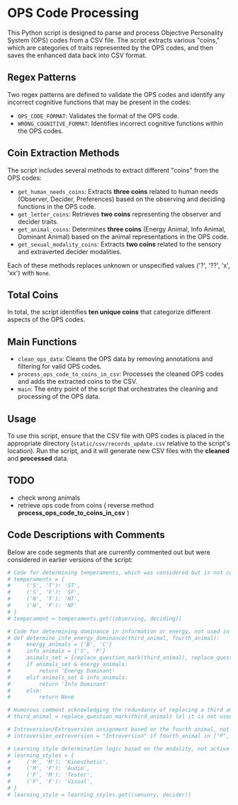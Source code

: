 # OPS Code Processing
This Python script is designed to parse and process Objective Personality System (OPS) codes from a CSV file. The script extracts various "coins," which are categories of traits represented by the OPS codes, and then saves the enhanced data back into CSV format.

## Regex Patterns
Two regex patterns are defined to validate the OPS codes and identify any incorrect cognitive functions that may be present in the codes:
- `OPS_CODE_FORMAT`: Validates the format of the OPS code.
- `WRONG_COGNITIVE_FORMAT`: Identifies incorrect cognitive functions within the OPS codes.

## Coin Extraction Methods
The script includes several methods to extract different "coins" from the OPS codes:
- `get_human_needs_coins`: Extracts **three coins** related to human needs (Observer, Decider, Preferences) based on the observing and deciding functions in the OPS code.
- `get_letter_coins`: Retrieves **two coins** representing the observer and decider traits.
- `get_animal_coins`: Determines **three coins** (Energy Animal, Info Animal, Dominant Animal) based on the animal representations in the OPS code.
- `get_sexual_modality_coins`: Extracts **two coins** related to the sensory and extraverted decider modalities.

Each of these methods replaces unknown or unspecified values ('?', '??', 'x', 'xx') with `None`.

## Total Coins
In total, the script identifies **ten unique coins** that categorize different aspects of the OPS codes.

## Main Functions
- `clean_ops_data`: Cleans the OPS data by removing annotations and filtering for valid OPS codes.
- `process_ops_code_to_coins_in_csv`: Processes the cleaned OPS codes and adds the extracted coins to the CSV.
- `main`: The entry point of the script that orchestrates the cleaning and processing of the OPS data.

## Usage
To use this script, ensure that the CSV file with OPS codes is placed in the appropriate directory (`static/csv/records_update.csv` relative to the script's location). Run the script, and it will generate new CSV files with the **cleaned** and **processed** data.

## TODO
- check wrong animals
- retrieve ops code from coins ( reverse method **process_ops_code_to_coins_in_csv** )

## Code Descriptions with Comments
Below are code segments that are currently commented out but were considered in earlier versions of the script:

```python
# Code for determining temperaments, which was considered but is not currently in use.
# temperaments = {
#     ('S', 'T'): 'ST',
#     ('S', 'F'): 'SF',
#     ('N', 'T'): 'NT',
#     ('N', 'F'): 'NF'
# }
# temperament = temperaments.get((observing, deciding))

# Code for determining dominance in information or energy, not used in the current version.
# def determine_info_energy_dominance(third_animal, fourth_animal):
#     energy_animals = {'B', 'C'}
#     info_animals = {'S', 'P'}
#     animals_set = {replace_question_mark(third_animal), replace_question_mark(fourth_animal)}
#     if animals_set & energy_animals:
#         return 'Energy Dominant'
#     elif animals_set & info_animals:
#         return 'Info Dominant'
#     else:
#         return None

# Humorous comment acknowledging the redundancy of replacing a third animal, which isn't used.
# third_animal = replace_question_mark(third_animal) lol it is not used ( stupid system XD)

# Introversion/Extroversion assignment based on the fourth animal, not currently implemented.
# introversion_extroversion = "Introversion" if fourth_animal in ["P", "B"] else "Extroversion"

# Learning style determination logic based on the modality, not active in the current script.
# learning_styles = {
#     ('M', 'M'): 'Kinesthetic',
#     ('M', 'F'): 'Audio',
#     ('F', 'M'): 'Tester',
#     ('F', 'F'): 'Visual',
# }
# learning_style = learning_styles.get((sensory, decider))